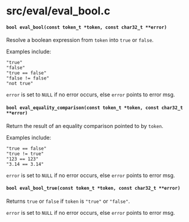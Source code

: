 # src/eval/eval_bool.c

#### `bool eval_bool(const token_t *token, const char32_t **error)`
Resolve a boolean expression from `token` into `true` or `false`.

Examples include:

```
"true"
"false"
"true == false"
"false != false"
"not true"
```

`error` is set to `NULL` if no error occurs, else `error` points to error msg.

#### `bool eval_equality_comparison(const token_t *token, const char32_t **error)`
Return the result of an equality comparison pointed to by `token`.

Examples include:

```
"true == false"
"true != true"
"123 == 123"
"3.14 == 3.14"
```

`error` is set to `NULL` if no error occurs, else `error` points to error msg.

#### `bool eval_bool_true(const token_t *token, const char32_t **error)`
Returns `true` or `false` if `token` is `"true"` or `"false"`.

`error` is set to `NULL` if no error occurs, else `error` points to error msg.

